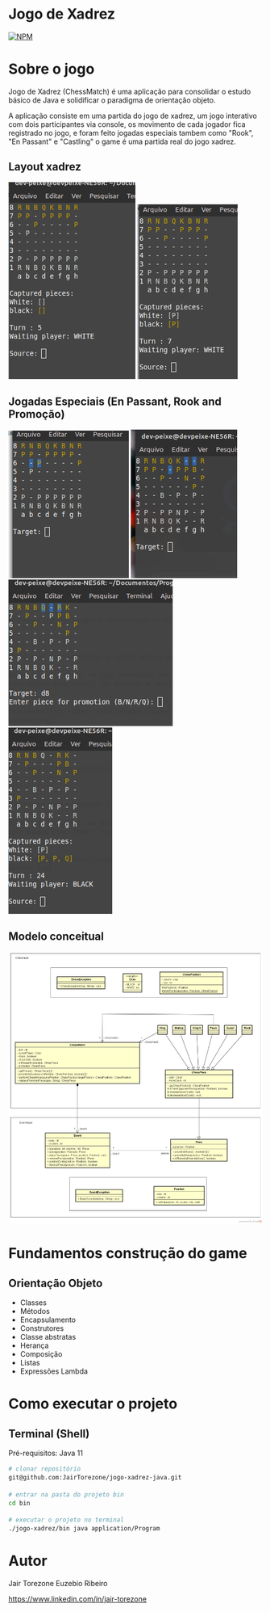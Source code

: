 # Jogo de Xadrez 
[![NPM](https://img.shields.io/npm/l/react)](https://github.com/JairTorezone/jogo-xadrez-java/blob/main/LICENSE) 

# Sobre o jogo

Jogo de Xadrez (ChessMatch) é uma aplicação para consolidar o estudo básico de Java e solidificar o paradigma de orientação objeto.

A aplicação consiste em uma partida do jogo de xadrez, um jogo interativo com dois participantes via console, os movimento de cada jogador fica registrado no jogo, e foram feito jogadas especiais tambem como "Rook", "En Passant" e "Castling" o game é uma partida real do jogo xadrez.

## Layout xadrez
![Mobile 1](https://github.com/JairTorezone/jogo-xadrez-java/blob/main/image/chess01.png) ![Mobile 2](https://github.com/JairTorezone/jogo-xadrez-java/blob/main/image/chess03-%20capturar.png)


## Jogadas Especiais (En Passant, Rook and Promoção)
![en passant](https://github.com/JairTorezone/jogo-xadrez-java/blob/main/image/chess2-%20passant.png)
![rook](https://github.com/JairTorezone/jogo-xadrez-java/blob/main/image/chess05-%20rook.png)
![promocao](https://github.com/JairTorezone/jogo-xadrez-java/blob/main/image/chess06-%20promocao%20piece.png)
![promocao q](https://github.com/JairTorezone/jogo-xadrez-java/blob/main/image/chess07-promo%20Q.png)


## Modelo conceitual
![Modelo Conceitual](https://github.com/JairTorezone/jogo-xadrez-java/blob/main/UML/UML.png)

# Fundamentos construção do game
## Orientação Objeto
- Classes
- Métodos
- Encapsulamento
- Construtores
- Classe abstratas
- Herança
- Composição
- Listas
- Expressões Lambda


# Como executar o projeto

## Terminal (Shell)
Pré-requisitos: Java 11

```bash
# clonar repositório
git@github.com:JairTorezone/jogo-xadrez-java.git

# entrar na pasta do projeto bin
cd bin

# executar o projeto no terminal
./jogo-xadrez/bin java application/Program
```

# Autor

Jair Torezone Euzebio Ribeiro

https://www.linkedin.com/in/jair-torezone
